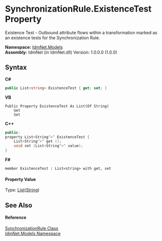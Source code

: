 # SynchronizationRule.ExistenceTest Property 
 

Existence Test - Outbound attribute flows within a transformation marked as an existence tests for the Synchronization Rule.

**Namespace:**&nbsp;<a href="N_IdmNet_Models">IdmNet.Models</a><br />**Assembly:**&nbsp;IdmNet (in IdmNet.dll) Version: 1.0.0.0 (1.0.0)

## Syntax

**C#**<br />
``` C#
public List<string> ExistenceTest { get; set; }
```

**VB**<br />
``` VB
Public Property ExistenceTest As List(Of String)
	Get
	Set
```

**C++**<br />
``` C++
public:
property List<String^>^ ExistenceTest {
	List<String^>^ get ();
	void set (List<String^>^ value);
}
```

**F#**<br />
``` F#
member ExistenceTest : List<string> with get, set

```


#### Property Value
Type: <a href="http://msdn2.microsoft.com/en-us/library/6sh2ey19" target="_blank">List</a>(<a href="http://msdn2.microsoft.com/en-us/library/s1wwdcbf" target="_blank">String</a>)

## See Also


#### Reference
<a href="T_IdmNet_Models_SynchronizationRule">SynchronizationRule Class</a><br /><a href="N_IdmNet_Models">IdmNet.Models Namespace</a><br />
